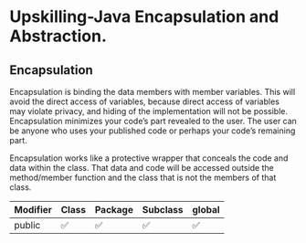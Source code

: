 # Upskilling-Java Encapsulation and Abstraction.

## Encapsulation
Encapsulation is binding the data members with member variables. This will avoid the direct access of variables, because direct access of variables may violate privacy, and hiding of the implementation will not be possible.
Encapsulation minimizes your code’s part revealed to the user. The user can be anyone who uses your published code or perhaps your code’s remaining part.

Encapsulation works like a protective wrapper that conceals the code and data within the class. That data and code will be accessed outside the method/member function and the class that is not the members of that class.


| Modifier | Class | Package | Subclass | global |
| ------------- | ------------- |------------- |------------- |------------- |
| public | :white_check_mark: | :white_check_mark: | :white_check_mark: |:white_check_mark: | :white_check_mark: |
